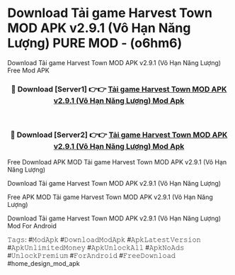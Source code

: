 # Download Tải game Harvest Town MOD APK v2.9.1 (Vô Hạn Năng Lượng) PURE MOD - (o6hm6)
Download Tải game Harvest Town MOD APK v2.9.1 (Vô Hạn Năng Lượng) Free Mod APK

<div align="center">
<h3>🔴 Download [Server1] 👉👉 <a href="https://apk-comot.site?title=Tải_game_Harvest_Town_MOD_APK_v2.9.1_(Vô_Hạn_Năng_Lượng)">Tải game Harvest Town MOD APK v2.9.1 (Vô Hạn Năng Lượng) Mod Apk</a></h3><br>

<h3>🔴 Download [Server2] 👉👉 <a href="https://apk-comot.site?title=Tải_game_Harvest_Town_MOD_APK_v2.9.1_(Vô_Hạn_Năng_Lượng)">Tải game Harvest Town MOD APK v2.9.1 (Vô Hạn Năng Lượng) Mod Apk</a></h3>
</div>


Free Download APK MOD Tải game Harvest Town MOD APK v2.9.1 (Vô Hạn Năng Lượng)

Download Tải game Harvest Town MOD APK v2.9.1 (Vô Hạn Năng Lượng) 

Free APK MOD Tải game Harvest Town MOD APK v2.9.1 (Vô Hạn Năng Lượng) 

Download Tải game Harvest Town MOD APK v2.9.1 (Vô Hạn Năng Lượng) Mod For Android

𝚃𝚊𝚐𝚜: #𝙼𝚘𝚍𝙰𝚙𝚔 #𝙳𝚘𝚠𝚗𝚕𝚘𝚊𝚍𝙼𝚘𝚍𝙰𝚙𝚔 #𝙰𝚙𝚔𝙻𝚊𝚝𝚎𝚜𝚝𝚅𝚎𝚛𝚜𝚒𝚘𝚗 #𝙰𝚙𝚔𝚄𝚗𝚕𝚒𝚖𝚒𝚝𝚎𝚍𝙼𝚘𝚗𝚎𝚢 #𝙰𝚙𝚔𝚄𝚗𝚕𝚘𝚌𝚔𝙰𝚕𝚕 #𝙰𝚙𝚔𝙽𝚘𝙰𝚍𝚜 #𝚄𝚗𝚕𝚘𝚌𝚔𝙿𝚛𝚎𝚖𝚒𝚞𝚖 #𝙵𝚘𝚛𝙰𝚗𝚍𝚛𝚘𝚒𝚍 #𝙵𝚛𝚎𝚎𝙳𝚘𝚠𝚗𝚕𝚘𝚊𝚍 #home_design_mod_apk